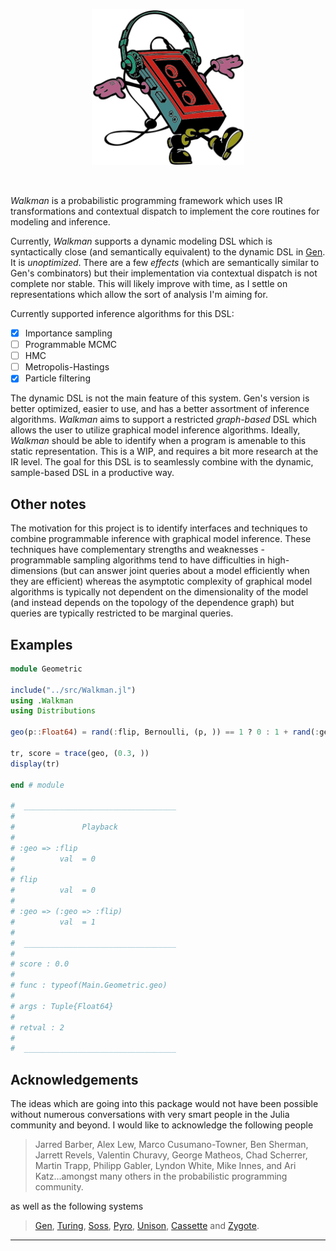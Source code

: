 <p align="center">
<img height="250px" src="img/walkman.jpeg"/>
</p>
<br>

_Walkman_ is a probabilistic programming framework which uses IR transformations and contextual dispatch to implement the core routines for modeling and inference.

Currently, _Walkman_ supports a dynamic modeling DSL which is syntactically close (and semantically equivalent) to the dynamic DSL in [Gen](https://www.gen.dev/). It is _unoptimized_. There are a few _effects_ (which are semantically similar to Gen's combinators) but their implementation via contextual dispatch is not complete nor stable. This will likely improve with time, as I settle on representations which allow the sort of analysis I'm aiming for.

Currently supported inference algorithms for this DSL:
- [X] Importance sampling
- [ ] Programmable MCMC
- [ ] HMC
- [ ] Metropolis-Hastings
- [X] Particle filtering

The dynamic DSL is not the main feature of this system. Gen's version is better optimized, easier to use, and has a better assortment of inference algorithms. _Walkman_ aims to support a restricted _graph-based_ DSL which allows the user to utilize graphical model inference algorithms. Ideally, _Walkman_ should be able to identify when a program is amenable to this static representation. This is a WIP, and requires a bit more research at the IR level. The goal for this DSL is to seamlessly combine with the dynamic, sample-based DSL in a productive way.

## Other notes

The motivation for this project is to identify interfaces and techniques to combine programmable inference with graphical model inference. These techniques have complementary strengths and weaknesses - programmable sampling algorithms tend to have difficulties in high-dimensions (but can answer joint queries about a model efficiently when they are efficient) whereas the asymptotic complexity of graphical model algorithms is typically not dependent on the dimensionality of the model (and instead depends on the topology of the dependence graph) but queries are typically restricted to be marginal queries.

## Examples

```julia
module Geometric

include("../src/Walkman.jl")
using .Walkman
using Distributions

geo(p::Float64) = rand(:flip, Bernoulli, (p, )) == 1 ? 0 : 1 + rand(:geo, geo, p)

tr, score = trace(geo, (0.3, ))
display(tr)

end # module

#  __________________________________
#
#               Playback
#
# :geo => :flip
#          val  = 0
#
# flip
#          val  = 0
#
# :geo => (:geo => :flip)
#          val  = 1
#
#  __________________________________
#
# score : 0.0
#
# func : typeof(Main.Geometric.geo)
#
# args : Tuple{Float64}
#
# retval : 2
#
#  __________________________________
```

## Acknowledgements

The ideas which are going into this package would not have been possible without numerous conversations with very smart people in the Julia community and beyond. I would like to acknowledge the following people

> Jarred Barber, Alex Lew, Marco Cusumano-Towner, Ben Sherman, Jarrett Revels, Valentin Churavy, George Matheos, Chad Scherrer, Martin Trapp, Philipp Gabler, Lyndon White, Mike Innes, and Ari Katz...amongst many others in the probabilistic programming community.

as well as the following systems

> [Gen](https://github.com/probcomp/Gen.jl), [Turing](https://github.com/TuringLang/Turing.jl), [Soss](https://github.com/cscherrer/Soss.jl), [Pyro](https://pyro.ai/), [Unison](https://www.unisonweb.org/), [Cassette](https://github.com/jrevels/Cassette.jl) and [Zygote](https://github.com/FluxML/Zygote.jl).


---
